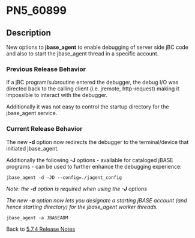 # PN5_60899

<PageHeader />

## Description

New options to **jbase\_agent** to enable debugging of server side jBC code and also to start the jbase\_agent thread in a specific account.

### Previous Release Behavior

If a jBC program/subroutine entered the debugger, the debug I/O was directed back to the calling client (i.e. jremote, http-request) making it impossible to interact with the debugger.

Additionally it was not easy to control the startup directory for the jbase\_agent service.

### Current Release Behavior

The new **-d** option now redirects the debugger to the terminal/device that initiated jbase\_agent.

Additionally the following **-J** options - available for cataloged jBASE programs - can be used to further enhance the debugging experience:

```
jbase_agent -d -JD --config=./jagent_config
```

*Note: the **-d** option is required when using the **-J** options*

*The new **-a** option now lets you designate a starting jBASE account (and hence starting directory) for the jbase\_agent worker threads.*

```
jbase_agent -a JBASEADM
```

Back to [5.7.4 Release Notes](./../README.md)
